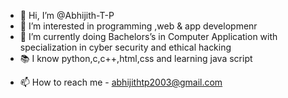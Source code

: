 - 👋 Hi, I’m @Abhijith-T-P
- 👀 I’m interested in programming ,web & app developmenr 
- 🌱 I’m currently doing  Bachelors’s in Computer Application with specialization in cyber security and ethical hacking
- 📚 I know python,c,c++,html,css and learning java script 
<!--💞️ I’m looking to collaborate on ...-->
- 📫 How to reach me  - abhijithtp2003@gmail.com

<!---
Abhijith-T-P/Abhijith-T-P is a ✨ special ✨ repository because its `README.md` (this file) appears on your GitHub profile.
You can click the Preview link to take a look at your changes.
--->
